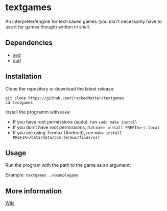 # textgames

An interpreter/engine for text-based games
(you don't necessarily have to use it for games though)
written in shell.

## Dependencies

- [sed](https://www.gnu.org/software/sed)
- [curl](https://github.com/curl/curl)

## Installation

Clone the repository or download the latest release:
```
git clone https://github.com/CrackedMatter/textgames
cd textgames
```
Install the programm with `make`:
- If you have root permissions (sudo), run `sudo make install`
- If you don't have root permissions, run `make install PREFIX=~/.local`
- If you are using Termux (Android), run `make install PREFIX=/data/data/com.termux/files/usr`

## Usage

Run the program with the path to the game as an argument:

Example: `textgames ./examplegame`

## More information

[Wiki](https://github.com/CrackedMatter/textgames/wiki)
